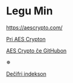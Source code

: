 # Legu Min
[https://aescrypto.com/ ](https://aescrypto.com/) 

[Pri AES Crypton](https://aescrypto.com/help/)

[AES Crypto ĉe GitHubon](https://github.com/evgenyneu/aes-crypto-web) 

✵

[Deĉifri indekson](https://github.com/theambientdronesofvirabelo/Virabelo/blob/main/profunda%20plon%C4%9Do/indekso.md) 
